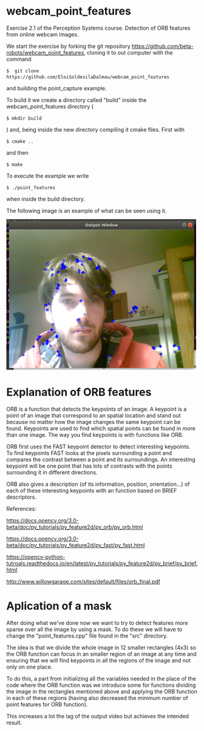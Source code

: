 # webcam_point_features
Exercise 2.1 of the Perception Systems course. Detection of ORB features from online webcam images.


We start the exercise by forking the git repository https://github.com/beta-robots/webcam_point_features, cloning it to out computer with the command

    $  git clone https://github.com/EloiSoldevilaDalmau/webcam_point_features
  
and building the point_capture example.

To build it we create a directory called "build" inside the webcam_point_features directory (

    $ mkdir build
) and, being inside the new directory compiling it cmake files. First with 

    $ cmake .. 
and then 

    $ make 

To execute the example we write 

    $ ./point_features 
when inside the build directory.


The following image is an example of what can be seen using it.

<img src="images/webcam_point_features.png" width="500">
    
# Explanation of ORB features

ORB is a function that detects the keypoints of an image. A keypoint is a point of an image that correspond to an spatial location and stand out because no matter how the image changes the same keypoint can be found. Keypoints are used to find which spatial points can be found in more than one image. The way you find keypoints is with functions like ORB.

ORB first uses the FAST keypoint detector to detect interesting keypoints. To find keypoints FAST looks at the pixels surrounding a point and compares the contrast between a point and its surroundings. An interesting keypoint will be one point that has lots of contrasts with the points surrounding it in different directions.

ORB also gives a description (of its information, position, orientation...) of each of these interesting keypoints with an function based on BRIEF descriptors.


References:

https://docs.opencv.org/3.0-beta/doc/py_tutorials/py_feature2d/py_orb/py_orb.html

https://docs.opencv.org/3.0-beta/doc/py_tutorials/py_feature2d/py_fast/py_fast.html

https://opencv-python-tutroals.readthedocs.io/en/latest/py_tutorials/py_feature2d/py_brief/py_brief.html

http://www.willowgarage.com/sites/default/files/orb_final.pdf


# Aplication of a mask

After doing what we've done now we want to try to detect features more sparse over all the image by using a mask. To do these we will have to change the "point_features.cpp" file found in the "src" directory.

The idea is that we divide the whole image in 12 smaller rectangles (4x3) so the ORB function can focus in an smaller region of an image at any time and ensuring that we will find keypoints in all the regions of the image and not only on one place.

To do this, a part from initializing all the variables needed in the place of the code where the ORB function was we introduce some for functions dividing the image in the rectangles mentioned above and applying the ORB function in each of these regions (having also decreased the minimum number of point features for ORB function).

This increases a lot the lag of the output video but achieves the intended result.

